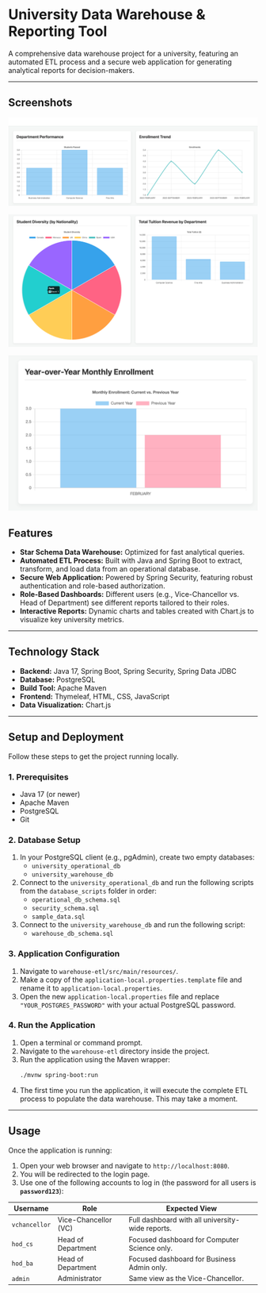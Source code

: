 # University Data Warehouse & Reporting Tool

A comprehensive data warehouse project for a university, featuring an automated ETL process and a secure web application for generating analytical reports for decision-makers.

---


## Screenshots
![Vice-Chancellor Dashboard1](docs/dashboard-screenshot.png)


![Vice-Chancellor Dashboard2](docs/charts.png)

![Vice-Chancellor Dashboard3](docs/morechartslol.png)


## Features

* **Star Schema Data Warehouse:** Optimized for fast analytical queries.
* **Automated ETL Process:** Built with Java and Spring Boot to extract, transform, and load data from an operational database.
* **Secure Web Application:** Powered by Spring Security, featuring robust authentication and role-based authorization.
* **Role-Based Dashboards:** Different users (e.g., Vice-Chancellor vs. Head of Department) see different reports tailored to their roles.
* **Interactive Reports:** Dynamic charts and tables created with Chart.js to visualize key university metrics.

---

## Technology Stack

* **Backend:** Java 17, Spring Boot, Spring Security, Spring Data JDBC
* **Database:** PostgreSQL
* **Build Tool:** Apache Maven
* **Frontend:** Thymeleaf, HTML, CSS, JavaScript
* **Data Visualization:** Chart.js

---

## Setup and Deployment

Follow these steps to get the project running locally.

### 1. Prerequisites
* Java 17 (or newer)
* Apache Maven
* PostgreSQL
* Git

### 2. Database Setup
1.  In your PostgreSQL client (e.g., pgAdmin), create two empty databases:
    * `university_operational_db`
    * `university_warehouse_db`
2.  Connect to the `university_operational_db` and run the following scripts from the `database_scripts` folder in order:
    * `operational_db_schema.sql`
    * `security_schema.sql`
    * `sample_data.sql`
3.  Connect to the `university_warehouse_db` and run the following script:
    * `warehouse_db_schema.sql`

### 3. Application Configuration
1.  Navigate to `warehouse-etl/src/main/resources/`.
2.  Make a copy of the `application-local.properties.template` file and rename it to `application-local.properties`.
3.  Open the new `application-local.properties` file and replace `"YOUR_POSTGRES_PASSWORD"` with your actual PostgreSQL password.

### 4. Run the Application
1.  Open a terminal or command prompt.
2.  Navigate to the `warehouse-etl` directory inside the project.
3.  Run the application using the Maven wrapper:
    ```bash
    ./mvnw spring-boot:run
    ```
4.  The first time you run the application, it will execute the complete ETL process to populate the data warehouse. This may take a moment.

---

## Usage

Once the application is running:

1.  Open your web browser and navigate to `http://localhost:8080`.
2.  You will be redirected to the login page.
3.  Use one of the following accounts to log in (the password for all users is **`password123`**):

| Username      | Role                  | Expected View                                   |
|---------------|-----------------------|-------------------------------------------------|
| `vchancellor` | Vice-Chancellor (VC)  | Full dashboard with all university-wide reports.|
| `hod_cs`      | Head of Department    | Focused dashboard for Computer Science only.    |
| `hod_ba`      | Head of Department    | Focused dashboard for Business Admin only.      |
| `admin`       | Administrator         | Same view as the Vice-Chancellor.               |